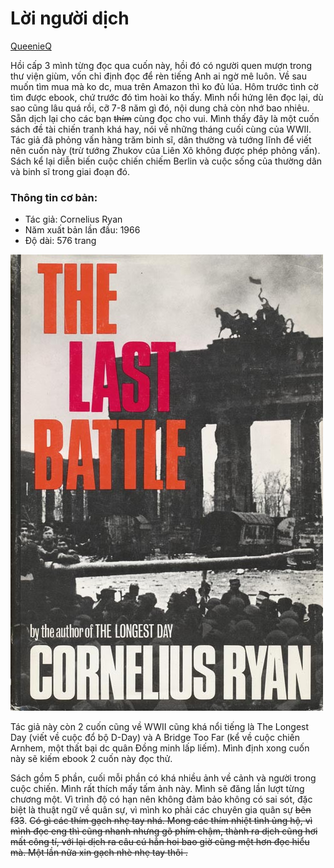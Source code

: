 # Lời người dịch

[QueenieQ](https://queenieq.wordpress.com)

Hồi cấp 3 mình từng đọc qua cuốn này, hồi đó có người quen mượn trong thư viện giùm, vốn chỉ định đọc để rèn tiếng Anh ai ngờ mê luôn. Về sau muốn tìm mua mà ko dc, mua trên Amazon thì ko đủ lúa. Hôm trước tình cờ tìm được ebook, chứ trước đó tìm hoài ko thấy. Mình nổi hứng lên đọc lại, dù sao cũng lâu quá rồi, cỡ 7-8 năm gì đó, nội dung chả còn nhớ bao nhiêu. Sẵn dịch lại cho các bạn ~~thím~~ cùng đọc cho vui. Mình thấy đây là một cuốn sách đề tài chiến tranh khá hay, nói về những tháng cuối cùng của WWII. Tác giả đã phỏng vấn hàng trăm binh sĩ, dân thường và tướng lĩnh để viết nên cuốn này (trừ tướng Zhukov của Liên Xô không được phép phỏng vấn). Sách kể lại diễn biến cuộc chiến chiếm Berlin và cuộc sống của thường dân và binh sĩ trong giai đoạn đó.

### Thông tin cơ bản:
* Tác giả: Cornelius Ryan
* Năm xuất bản lần đầu: 1966
* Độ dài: 576 trang 

![](cover.jpg)

Tác giả này còn 2 cuốn cũng về WWII cũng khá nổi tiếng là The Longest Day (viết về cuộc đổ bộ D-Day) và A Bridge Too Far (kể về cuộc chiến Arnhem, một thất bại dc quân Đồng minh lấp liếm). Mình định xong cuốn này sẽ kiếm ebook 2 cuốn này đọc thử.

Sách gồm 5 phần, cuối mỗi phần có khá nhiều ảnh về cảnh và người trong cuộc chiến. Mình rất thích mấy tấm ảnh này. Mình sẽ đăng lần lượt từng chương một. Vì trình độ có hạn nên không đảm bảo không có sai sót, đặc biệt là thuật ngữ về quân sự, vì mình ko phải các chuyên gia quân sự ~~bên f33~~. ~~Có gì các thím gạch nhẹ tay nhá. Mong các thím nhiệt tình ủng hộ, vì mình đọc eng thì cũng nhanh nhưng gõ phím chậm, thành ra dịch cũng hơi mất công tí, với lại dịch ra câu cú hẳn hoi bao giờ cũng mệt hơn đọc hiểu mà. Một lần nữa xin gạch nhè nhẹ tay thôi .~~